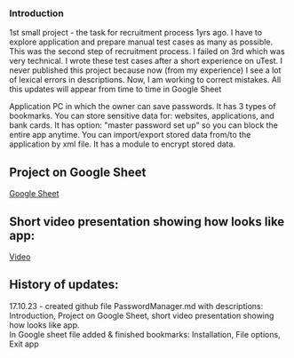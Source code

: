 ### Introduction  

1st small project - the task for recruitment process 1yrs ago. I have to explore application and prepare manual test cases as many as possible. This was the second step of recruitment process. I failed on 3rd which was very technical. I wrote these test cases after a short experience on uTest. I never published this project because now (from my experience) I see a lot of lexical errors in descriptions. Now, I am working to correct mistakes. All this updates will appear from time to time in Google Sheet


Application PC in which the owner can save passwords. It has 3 types of bookmarks. You can store sensitive data for: websites, applications, and bank cards. It has option: "master password set up" so you can block the entire app anytime. You can import/export stored data from/to the application by xml file. It has a module to encrypt stored data.  


## Project on Google Sheet  

[Google Sheet](https://docs.google.com/spreadsheets/d/1ldOad1ZItDONqRDP_VsNrQ5CCqPrAGLjwCl1Qre3LoA/edit?usp=sharing)  
## Short video presentation showing how looks like app:  

[Video](https://1drv.ms/v/s!AodAVyLOWIQHhM5rXbc1syM4oGMfLg?e=aTVyYN)  

## History of updates:  

17.10.23 - created github file PasswordManager.md with descriptions: Introduction, Project on Google Sheet, short video presentation showing how looks like app.  
          In Google sheet file added & finished bookmarks: Installation, File options, Exit app
